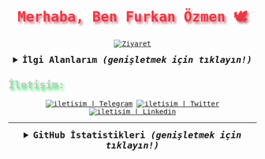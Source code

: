<samp>

  <h1 align="center" style="color:#e63946;text-shadow: 3px 4px 4px rgba(205, 50, 70, 0.7);">Merhaba, Ben Furkan Özmen 🕊</h1>

  <p align="center">
    <a href="https://github.com/furkannzmnn"><img src="https://visitor-badge.laobi.icu/badge?page_id=furkannzmnn" alt="Ziyaret"></a>
  </p>

  <details align="center">
    <summary style="font-weight: bold; font-size: 18px">
      <b>İlgi Alanlarım</b>
      <i>(genişletmek için tıklayın!)</i>
    </summary>

  
  ![Java](https://img.shields.io/badge/java-cD1?style=for-the-badge&logo=java&logoColor=EF7F1A&color=2B2A29)

  </details>
  
   <h2 style="color:#c1c1c1;text-shadow: 3px 4px 4px rgba(0, 250, 70, 0.7)"> İletişim: </h2>

  <div align="center">
    <a target="_blank" href="https://t.me/devopssa">               <img alt="iletisim | Telegram" src="https://img.shields.io/badge/telegram-2B2A29.svg?style=for-the-badge&logo=telegram&logoColor=EF7F1A"></a>
    <a target="_blank" href="https://twitter.com/furkannzmn">        <img alt="iletisim | Twitter"  src="https://img.shields.io/badge/twitter-2B2A29.svg?style=for-the-badge&logo=twitter&logoColor=EF7F1A"></a>
    <a target="_blank" href="https://tr.linkedin.com/in/furknnzmnn"> <img alt="iletisim | Linkedin" src="https://img.shields.io/badge/linkedin-2B2A29.svg?style=for-the-badge&logo=linkedin&logoColor=EF7F1A"></a>
  </div>

  ---
  
  <details align="center">
    <summary style="font-weight: bold; font-size: 18px">
      <b>GitHub İstatistikleri</b>
      <i>(genişletmek için tıklayın!)</i>
    </summary>
    

  ![Furkan'ın GitHub İstatistikleri](https://github-readme-stats.vercel.app/api?username=furkannzmnn&show_icons=true&bg_color=2B2A29&icon_color=EF7F1A&text_color=FFF&title_color=EF7F1A)
  ![Furkanın'ın En Çok Kullandığı Diller](https://github-readme-stats.vercel.app/api/top-langs/?username=furkannzmnn&layout=compact&bg_color=2B2A29&text_color=FFF&title_color=EF7F1A)

  </details>
  

</samp>
